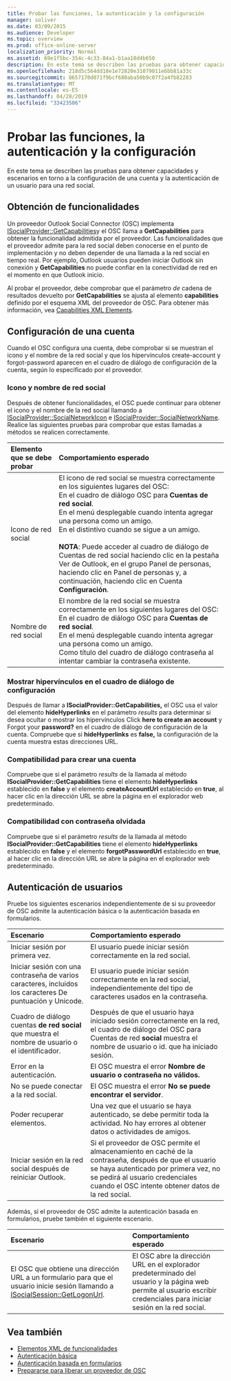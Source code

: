 ```yaml
---
title: Probar las funciones, la autenticación y la configuración
manager: soliver
ms.date: 03/09/2015
ms.audience: Developer
ms.topic: overview
ms.prod: office-online-server
localization_priority: Normal
ms.assetid: 69e1f5bc-354c-4c33-84a1-b1aa10d4b650
description: En este tema se describen las pruebas para obtener capacidades y escenarios en torno a la configuración de una cuenta y la autenticación de un usuario para una red social.
ms.openlocfilehash: 218d5c564dd18e1e72820e31079011e6bb81a33c
ms.sourcegitcommit: 8657170d071f9bcf680aba50b9c07f2a4fb82283
ms.translationtype: MT
ms.contentlocale: es-ES
ms.lasthandoff: 04/28/2019
ms.locfileid: "33423506"
---
```

# <a name="testing-capabilities-authentication-and-configuration"></a>Probar las funciones, la autenticación y la configuración

En este tema se describen las pruebas para obtener capacidades y escenarios en torno a la configuración de una cuenta y la autenticación de un usuario para una red social.
  
## <a name="getting-capabilities"></a>Obtención de funcionalidades

Un proveedor Outlook Social Connector (OSC) implementa [ISocialProvider::GetCapabilities](isocialprovider-getcapabilities.md)y el OSC llama a **GetCapabilities** para obtener la funcionalidad admitida por el proveedor. Las funcionalidades que el proveedor admite para la red social deben conocerse en el punto de implementación y no deben depender de una llamada a la red social en tiempo real. Por ejemplo, Outlook usuarios pueden iniciar Outlook sin conexión y **GetCapabilities** no puede confiar en la conectividad de red en el momento en que Outlook inicio. 
  
Al probar el proveedor, debe comprobar que el parámetro  _de_ cadena de resultados devuelto por **GetCapabilities** se ajusta al elemento **capabilities** definido por el esquema XML del proveedor de OSC. Para obtener más información, vea [Capabilities XML Elements](capabilities-xml-elements.md).
  
## <a name="configuring-an-account"></a>Configuración de una cuenta

Cuando el OSC configura una cuenta, debe comprobar si se muestran el icono y el nombre de la red social y que los hipervínculos create-account y forgot-password aparecen en el cuadro de diálogo de configuración de la cuenta, según lo especificado por el proveedor.
  
### <a name="social-network-icon-and-name"></a>Icono y nombre de red social

Después de obtener funcionalidades, el OSC puede continuar para obtener el icono y el nombre de la red social llamando a [ISocialProvider::SocialNetworkIcon](isocialprovider-socialnetworkicon.md) e [ISocialProvider::SocialNetworkName](isocialprovider-socialnetworkname.md). Realice las siguientes pruebas para comprobar que estas llamadas a métodos se realicen correctamente.
  
|**Elemento que se debe probar**|**Comportamiento esperado**|
|:-----|:-----|
|Icono de red social  <br/> | El icono de red social se muestra correctamente en los siguientes lugares del OSC:  <br/>  En el cuadro de diálogo OSC para **Cuentas de red social**.  <br/>  En el menú desplegable cuando intenta agregar una persona como un amigo.  <br/>  En el distintivo cuando se sigue a un amigo.  <br/> <br/>**NOTA**: Puede acceder al  cuadro de diálogo de Cuentas de red  social haciendo clic en la pestaña Ver de Outlook, en el grupo Panel de personas, haciendo clic en Panel de personas y, a continuación, haciendo clic en Cuenta **Configuración**.            |
|Nombre de red social  <br/> | El nombre de la red social se muestra correctamente en los siguientes lugares del OSC:  <br/>  En el cuadro de diálogo OSC para **Cuentas de red social**.  <br/>  En el menú desplegable cuando intenta agregar una persona como un amigo.  <br/>  Como título del cuadro de diálogo contraseña al intentar cambiar la contraseña existente.  <br/> |
   
### <a name="showing-hyperlinks-in-configuration-dialog"></a>Mostrar hipervínculos en el cuadro de diálogo de configuración

Después de llamar a **ISocialProvider::GetCapabilities,** el OSC usa el valor del elemento **hideHyperlinks** en el parámetro  _results_ para determinar si desea ocultar o mostrar los hipervínculos Click **here to create an account** y Forgot your **password?** en el cuadro de diálogo de configuración de la cuenta. Compruebe que si **hideHyperlinks** es **false,** la configuración de la cuenta muestra estas direcciones URL.
  
### <a name="support-to-create-account"></a>Compatibilidad para crear una cuenta

Compruebe que si el parámetro  _results_ de la llamada al método **ISocialProvider::GetCapabilities** tiene el elemento **hideHyperlinks** establecido en **false** y el elemento **createAccountUrl** establecido en **true**, al hacer clic en la dirección URL se abre la página en el explorador web predeterminado.
  
### <a name="support-for-forgotten-password"></a>Compatibilidad con contraseña olvidada

Compruebe que si el parámetro  _results_ de la llamada al método **ISocialProvider::GetCapabilities** tiene el elemento **hideHyperlinks** establecido en **false** y el elemento **forgotPasswordUrl** establecido en **true**, al hacer clic en la dirección URL se abre la página en el explorador web predeterminado.
  
## <a name="authenticating-users"></a>Autenticación de usuarios

Pruebe los siguientes escenarios independientemente de si su proveedor de OSC admite la autenticación básica o la autenticación basada en formularios.
  
|**Escenario**|**Comportamiento esperado**|
|:-----|:-----|
|Iniciar sesión por primera vez.  <br/> |El usuario puede iniciar sesión correctamente en la red social.  <br/> |
|Iniciar sesión con una contraseña de varios caracteres, incluidos los caracteres De puntuación y Unicode.  <br/> |El usuario puede iniciar sesión correctamente en la red social, independientemente del tipo de caracteres usados en la contraseña.  <br/> |
|Cuadro de diálogo cuentas **de red social** que muestra el nombre de usuario o el identificador.  <br/> |Después de que el usuario haya iniciado sesión correctamente en la red, el cuadro de diálogo del OSC para Cuentas de red **social** muestra el nombre de usuario o id. que ha iniciado sesión.  <br/> |
|Error en la autenticación.  <br/> |El OSC muestra el error **Nombre de usuario o contraseña no válidos.**  <br/> |
|No se puede conectar a la red social.  <br/> |El OSC muestra el error **No se puede encontrar el servidor**.  <br/> |
|Poder recuperar elementos.  <br/> |Una vez que el usuario se haya autenticado, se debe permitir toda la actividad. No hay errores al obtener datos o actividades de amigos.  <br/> |
|Iniciar sesión en la red social después de reiniciar Outlook.  <br/> |Si el proveedor de OSC permite el almacenamiento en caché de la contraseña, después de que el usuario se haya autenticado por primera vez, no se pedirá al usuario credenciales cuando el OSC intente obtener datos de la red social.  <br/> |
   
Además, si el proveedor de OSC admite la autenticación basada en formularios, pruebe también el siguiente escenario.
  
|**Escenario**|**Comportamiento esperado**|
|:-----|:-----|
|El OSC que obtiene una dirección URL a un formulario para que el usuario inicie sesión llamando a [ISocialSession::GetLogonUrl](isocialsession-getlogonurl.md).  <br/> |El OSC abre la dirección URL en el explorador predeterminado del usuario y la página web permite al usuario escribir credenciales para iniciar sesión en la red social.  <br/> |
   
## <a name="see-also"></a>Vea también

- [Elementos XML de funcionalidades](capabilities-xml-elements.md)  
- [Autenticación básica](basic-authentication.md) 
- [Autenticación basada en formularios](forms-based-authentication.md)
- [Prepararse para liberar un proveedor de OSC](getting-ready-to-release-an-osc-provider.md)

